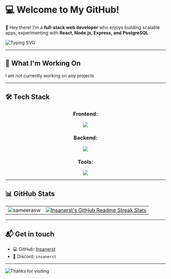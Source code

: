 # 💻 Welcome to My GitHub!  

👋 Hey there! I'm a **full-stack web developer** who enjoys building scalable apps, experimenting with **React, Node.js, Express, and PostgreSQL**.


![Typing SVG](https://readme-typing-svg.herokuapp.com?font=Fira+Code&pause=1000&color=F97316&center=true&width=1000&lines=Full-Stack+Web+Developer;Node.js+%7C+Express+%7C+PostgreSQL;React+%7C+Next.js+%7C+Python;Building+Clean+and+Scalable+Apps!)

---

## 🚀 **What I'm Working On**
I am not currently working on any projects

---

## 🛠 **Tech Stack**
<div align="center">
   <h3>Frontend:</h3>
  <img src="https://skillicons.dev/icons?i=html,css,js,ts,react,nextjs,vite&theme=light&perline=10" />
  <h3>Backend:</h3>
  <img src="https://skillicons.dev/icons?i=nodejs,expressjs,nextjs,postgres&theme=light&perline=10" />
  <h3>Tools:</h3>
  <img src="https://skillicons.dev/icons?i=apple,vscode,github,postman,npm&theme=light&perline=10" />
</div>

---

## 📊 GitHub Stats

<table align="center">
<tr>
  <td>
<img align="center" src="https://github-readme-stats.vercel.app/api?username=insanerest&show_icons=true&count_private=true&theme=tokyonight" alt="sameerasw"/>
  </td>
  <td>
<a href="https://git.io/streak-stats"> <img src="http://github-readme-streak-stats.herokuapp.com?user=insanerest&hide_border=true&background=7777ff&currStreakLabel=ffffff&date_format=j%20M%5B%20Y%5D" alt="Insanerst's GitHub Readme Streak Stats" /> </a>
  </td>
<tr>
</table>


---


## 📬 Get in touch
- 💻 GitHub: [Insanerst](https://github.com/insanerest)
- 💬 Discord: `insanerst`

---

![Thanks for visiting](https://img.shields.io/badge/Thanks_for_visiting!-f97316?style=for-the-badge&logo=github)

<!-- ## 🔥 **Cool Projects**

📌 **[RoProxy-Javascript](https://github.com/insanerest/RoProxy-API-Javascript)** → Proxy for accessing Roblox APIs with Javascript.  (This repo is not currently public)

Check out all my repos [**here**](https://github.com/insanerest?tab=repositories)! 

-->
